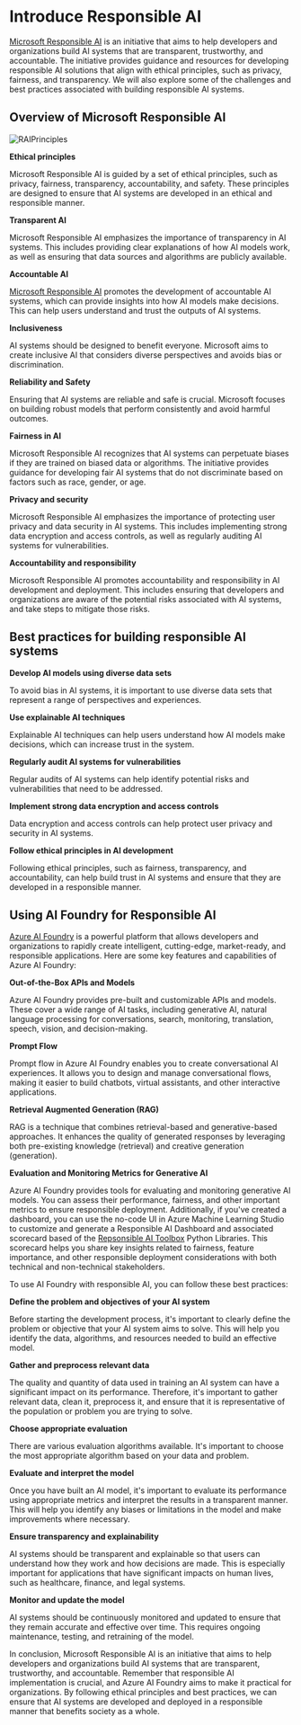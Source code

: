 # **Introduce Responsible AI**

[Microsoft Responsible AI](https://www.microsoft.com/ai/responsible-ai?WT.mc_id=aiml-138114-kinfeylo) is an initiative that aims to help developers and organizations build AI systems that are transparent, trustworthy, and accountable. The initiative provides guidance and resources for developing responsible AI solutions that align with ethical principles, such as privacy, fairness, and transparency. We will also explore some of the challenges and best practices associated with building responsible AI systems.

## Overview of Microsoft Responsible AI 

![RAIPrinciples](../../imgs/05/RAI/RAIPrinciples.png)

**Ethical principles** 

Microsoft Responsible AI is guided by a set of ethical principles, such as privacy, fairness, transparency, accountability, and safety. These principles are designed to ensure that AI systems are developed in an ethical and responsible manner.

**Transparent AI**

Microsoft Responsible AI emphasizes the importance of transparency in AI systems. This includes providing clear explanations of how AI models work, as well as ensuring that data sources and algorithms are publicly available.

**Accountable AI** 

[Microsoft Responsible AI](https://www.microsoft.com/ai/responsible-ai?WT.mc_id=aiml-138114-kinfeylo) promotes the development of accountable AI systems, which can provide insights into how AI models make decisions. This can help users understand and trust the outputs of AI systems.

**Inclusiveness** 

AI systems should be designed to benefit everyone. Microsoft aims to create inclusive AI that considers diverse perspectives and avoids bias or discrimination.

**Reliability and Safety**

 Ensuring that AI systems are reliable and safe is crucial. Microsoft focuses on building robust models that perform consistently and avoid harmful outcomes.

**Fairness in AI** 

Microsoft Responsible AI recognizes that AI systems can perpetuate biases if they are trained on biased data or algorithms. The initiative provides guidance for developing fair AI systems that do not discriminate based on factors such as race, gender, or age.

**Privacy and security** 

Microsoft Responsible AI emphasizes the importance of protecting user privacy and data security in AI systems. This includes implementing strong data encryption and access controls, as well as regularly auditing AI systems for vulnerabilities.

**Accountability and responsibility** 

Microsoft Responsible AI promotes accountability and responsibility in AI development and deployment. This includes ensuring that developers and organizations are aware of the potential risks associated with AI systems, and take steps to mitigate those risks.

## Best practices for building responsible AI systems

**Develop AI models using diverse data sets** 

To avoid bias in AI systems, it is important to use diverse data sets that represent a range of perspectives and experiences.

**Use explainable AI techniques** 

Explainable AI techniques can help users understand how AI models make decisions, which can increase trust in the system.

**Regularly audit AI systems for vulnerabilities** 

Regular audits of AI systems can help identify potential risks and vulnerabilities that need to be addressed.


**Implement strong data encryption and access controls** 

Data encryption and access controls can help protect user privacy and security in AI systems.


**Follow ethical principles in AI development** 

Following ethical principles, such as fairness, transparency, and accountability, can help build trust in AI systems and ensure that they are developed in a responsible manner.

## Using AI Foundry for Responsible AI 

[Azure AI Foundry](https://ai.azure.com?WT.mc_id=aiml-138114-kinfeylo) is a powerful platform that allows developers and organizations to rapidly create intelligent, cutting-edge, market-ready, and responsible applications. Here are some key features and capabilities of Azure AI Foundry:

**Out-of-the-Box APIs and Models** 

Azure AI Foundry provides pre-built and customizable APIs and models. These cover a wide range of AI tasks, including generative AI, natural language processing for conversations, search, monitoring, translation, speech, vision, and decision-making.

**Prompt Flow** 

Prompt flow in Azure AI Foundry enables you to create conversational AI experiences. It allows you to design and manage conversational flows, making it easier to build chatbots, virtual assistants, and other interactive applications.

**Retrieval Augmented Generation (RAG)** 

RAG is a technique that combines retrieval-based and generative-based approaches. It enhances the quality of generated responses by leveraging both pre-existing knowledge (retrieval) and creative generation (generation).

**Evaluation and Monitoring Metrics for Generative AI** 

Azure AI Foundry provides tools for evaluating and monitoring generative AI models. You can assess their performance, fairness, and other important metrics to ensure responsible deployment. Additionally, if you've created a dashboard, you can use the no-code UI in Azure Machine Learning Studio to customize and generate a Responsible AI Dashboard and associated scorecard based of the [Repsonsible AI Toolbox](https://responsibleaitoolbox.ai/?WT.mc_id=aiml-138114-kinfeylo) Python Libraries. This scorecard helps you share key insights related to fairness, feature importance, and other responsible deployment considerations with both technical and non-technical stakeholders.

To use AI Foundry with responsible AI, you can follow these best practices:

**Define the problem and objectives of your AI system**

Before starting the development process, it's important to clearly define the problem or objective that your AI system aims to solve. This will help you identify the data, algorithms, and resources needed to build an effective model.

**Gather and preprocess relevant data** 

The quality and quantity of data used in training an AI system can have a significant impact on its performance. Therefore, it's important to gather relevant data, clean it, preprocess it, and ensure that it is representative of the population or problem you are trying to solve.

**Choose appropriate evaluation** 

There are various evaluation algorithms available. It's important to choose the most appropriate algorithm based on your data and problem.

**Evaluate and interpret the model** 

Once you have built an AI model, it's important to evaluate its performance using appropriate metrics and interpret the results in a transparent manner. This will help you identify any biases or limitations in the model and make improvements where necessary.

**Ensure transparency and explainability** 

AI systems should be transparent and explainable so that users can understand how they work and how decisions are made. This is especially important for applications that have significant impacts on human lives, such as healthcare, finance, and legal systems.

**Monitor and update the model** 

AI systems should be continuously monitored and updated to ensure that they remain accurate and effective over time. This requires ongoing maintenance, testing, and retraining of the model.

In conclusion, Microsoft Responsible AI is an initiative that aims to help developers and organizations build AI systems that are transparent, trustworthy, and accountable. Remember that responsible AI implementation is crucial, and Azure AI Foundry aims to make it practical for organizations. By following ethical principles and best practices, we can ensure that AI systems are developed and deployed in a responsible manner that benefits society as a whole.